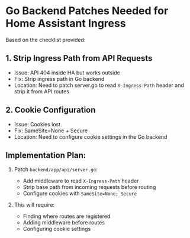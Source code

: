 # Go Backend Patches Needed for Home Assistant Ingress

Based on the checklist provided:

## 1. Strip Ingress Path from API Requests
- Issue: API 404 inside HA but works outside
- Fix: Strip ingress path in Go backend
- Location: Need to patch server.go to read `X-Ingress-Path` header and strip it from API routes

## 2. Cookie Configuration
- Issue: Cookies lost
- Fix: SameSite=None + Secure
- Location: Need to configure cookie settings in the Go backend

## Implementation Plan:

1. Patch `backend/app/api/server.go`:
   - Add middleware to read `X-Ingress-Path` header
   - Strip base path from incoming requests before routing
   - Configure cookies with `SameSite=None; Secure`

2. This will require:
   - Finding where routes are registered
   - Adding middleware before routes
   - Configuring cookie settings

